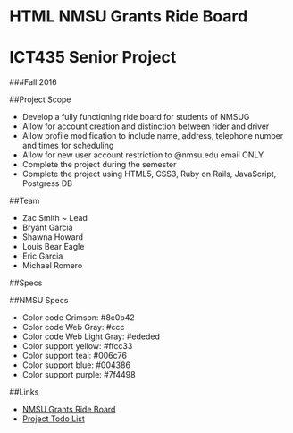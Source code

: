 # HTML NMSU Grants Ride Board
# ICT435 Senior Project
###Fall 2016

##Project Scope
 + Develop a fully functioning ride board for students of NMSUG
 + Allow for account creation and distinction between rider and driver
 + Allow profile modification to include name, address, telephone number and times for scheduling
 + Allow for new user account restriction to @nmsu.edu email ONLY
 + Complete the project during the semester
 + Complete the project using HTML5, CSS3, Ruby on Rails, JavaScript, Postgress DB

##Team
 + Zac Smith ~ Lead
 + Bryant Garcia
 + Shawna Howard
 + Louis Bear Eagle
 + Eric Garcia
 + Michael Romero
 

##Specs
 

##NMSU Specs
+ Color code Crimson: #8c0b42
+ Color code Web Gray: #ccc
+ Color code Web Light Gray: #ededed
+ Color support yellow: #ffcc33
+ Color support teal: #006c76
+ Color support blue: #004386
+ Color support purple: #7f4498
 
##Links
+ [NMSU Grants Ride Board](https://grants-ride-board-zrsmith75.c9users.io/register)
+ [Project Todo List](https://github.com/zrsmith75/ICT435_Senior_Project/blob/master/Todo.md)

